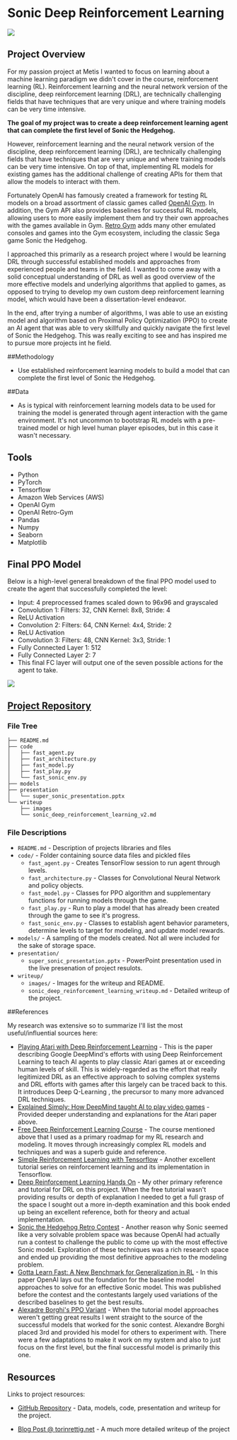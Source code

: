 # Sonic Deep Reinforcement Learning 

![](writeup/images/sonic_splash_screen_large_crop.jpg)

## Project Overview

For my passion project at Metis I wanted to focus on learning about a machine learning paradigm we didn't cover in the course, reinforcement learning (RL). Reinforcement learning and the neural network version of the discipline, deep reinforcement learning (DRL), are technically challenging fields that have techniques that are very unique and where training models can be very time intensive. 

**The goal of my project was to create a deep reinforcement learning agent that can complete the first level of Sonic the Hedgehog.** 

However, reinforcement learning and the neural network version of the discipline, deep reinforcement learning (DRL), are technically challenging fields that have techniques that are very unique and where training models can be very time intensive. On top of that, implementing RL models for existing games has the additional challenge of creating APIs for them that allow the models to interact with them.

Fortunately OpenAI has famously created a framework for testing RL models on a broad assortment of classic games called [OpenAI Gym](https://gym.openai.com/). In addition, the Gym API also provides baselines for successful RL models, allowing users to more easily implement them and try their own approaches with the games available in Gym.  [Retro Gym](https://openai.com/blog/gym-retro/) adds many other emulated consoles and games into the Gym ecosystem, including the classic Sega game Sonic the Hedgehog.

I approached this primarily as a research project where I would be learning DRL through successful established models and approaches from experienced people and teams in the field. I wanted to come away with a solid conceptual understanding of DRL as well as good overview of the more effective models and underlying algorithms that applied to games, as opposed to trying to develop my own custom deep reinforcement learning model, which would have been a dissertation-level endeavor. 

In the end, after trying a number of algorithms, I was able to use an existing model and algorithm based on Proximal Policy Optimization (PPO) to create an AI agent that was able to very skillfully and quickly navigate the first level of Sonic the Hedgehog. This was really exciting to see and has inspired me to pursue more projects int he field. 

##Methodology

- Use established reinforcement learning models to build a model that can complete the first level of Sonic the Hedgehog. 


##Data

- As is typical with reinforcement learning models data to be used for training the model is generated through agent interaction with the game environment. It's not uncommon to bootstrap RL models with a pre-trained model or high level human player episodes, but in this case it wasn't necessary.  

## Tools

- Python
- PyTorch
- Tensorflow
- Amazon Web Services (AWS)
- OpenAI Gym
- OpenAI Retro-Gym
- Pandas 
- Numpy
- Seaborn
- Matplotlib


## Final PPO Model

Below is a high-level general breakdown of the final PPO model used to create the agent that successfully completed the level:

- Input: 4 preprocessed frames scaled down to 96x96 and grayscaled
- Convolution 1: Filters: 32, CNN Kernel: 8x8, Stride: 4
- ReLU Activation
- Convolution 2: Filters: 64, CNN Kernel: 4x4, Stride: 2
- ReLU Activation
- Convolution 3: Filters: 48, CNN Kernel: 3x3, Stride: 1
- Fully Connected Layer 1: 512
- Fully Connected Layer 2: 7
- This final FC layer will output one of the seven possible actions for the agent to take. 

![](writeup/images/PPO_model.png)



## [Project Repository](https://github.com/torinrettig/Sonic-Deep-Reinforcement-Learning) 

### File Tree

```
├── README.md
├── code
│   ├── fast_agent.py
│   ├── fast_architecture.py
│   ├── fast_model.py
│   ├── fast_play.py
│   └── fast_sonic_env.py
├── models
├── presentation
│   └── super_sonic_presentation.pptx
└── writeup
    ├── images
    └── sonic_deep_reinforcement_learning_v2.md
```


### File Descriptions

* `README.md` - Description of projects libraries and files
* `code/` - Folder containing source data files and pickled files
  * `fast_agent.py` - Creates TensorFlow session to run agent through levels.
  * `fast_architecture.py` - Classes for Convolutional Neural Network and policy objects.
  * `fast_model.py` - Classes for PPO algorithm and supplementary functions for running models through the game.
  * `fast_play.py` - Run to play a model that has already been created through the game to see it's progress.
  * `fast_sonic_env.py` - Classes to establish agent behavior parameters, determine levels to target for modeling, and update model rewards.
* `models/` - A sampling of the models created. Not all were included for the sake of storage space. 
* `presentation/`
  * `super_sonic_presentation.pptx` - PowerPoint presentation used in the live presenation of project resulots.
* `writeup/`
  * `images/` - Images for the writeup and README.
  * `sonic_deep_reinforcement_learning_writeup.md` - Detailed writeup of the project.

##References

My research was extensive so to summarize I'll list the most useful/influential sources here: 

- [Playing Atari with Deep Reinforcement Learning](https://arxiv.org/abs/1312.5602) - This is the paper describing Google DeepMind's efforts with using Deep Reinforcement Learning to teach AI agents to play classic Atari games at or exceeding human levels of skill. This is widely-regarded as the effort that really legitimized DRL as an effective approach to solving complex systems and DRL efforts with games after this largely can be traced back to this. It introduces Deep Q-Learning , the precursor to many more advanced DRL techniques.
- [Explained Simply: How DeepMind taught AI to play video games](https://medium.freecodecamp.org/explained-simply-how-deepmind-taught-ai-to-play-video-games-9eb5f38c89ee) - Provided deeper understanding and explanations for the Atari paper above. 
- [Free Deep Reinforcement Learning Course](https://simoninithomas.github.io/Deep_reinforcement_learning_Course/) - The course mentioned above that I used as a primary roadmap for my RL research and modeling. It moves through increasingly complex RL models and techniques and was a superb guide and reference. 
- [Simple Reinforcement Learning with Tensorflow](https://medium.com/emergent-future/simple-reinforcement-learning-with-tensorflow-part-0-q-learning-with-tables-and-neural-networks-d195264329d0) - Another excellent tutorial series on reinforcement learning and its implementation in Tensorflow.
- [Deep Reinforcement Learning Hands On](https://www.packtpub.com/big-data-and-business-intelligence/deep-reinforcement-learning-hands) - My other primary reference and tutorial for DRL on this project. When the free tutorial wasn't providing results or depth of explanation I needed to get a full grasp of the space I sought out a more in-depth examination and this book ended up being an excellent reference, both for theory and actual implementation. 
- [Sonic the Hedgehog Retro Contest](https://openai.com/blog/retro-contest/) - Another reason why Sonic seemed like a very solvable problem space was because OpenAI had actually run a contest to challenge the public to come up with the most effective Sonic model. Exploration of these techniques was a rich research space and ended up providing the most definitive approaches to the modeling problem.
- [Gotta Learn Fast: A New Benchmark for Generalization in RL](https://arxiv.org/abs/1804.03720) - In this paper OpenAI lays out the foundation for the baseline model approaches to solve for an effective Sonic model. This was published before the contest and the contestants largely used variations of the described baselines to get the best results.
- [Alexadre Borghi's PPO Variant](https://github.com/aborghi/retro_contest_agent) - When the tutorial model approaches weren't getting great results I went straight to the source of the successful models that worked for the sonic contest. Alexandre Borghi placed 3rd and provided his model for others to experiment with. There were a few adaptations to make it work on my system and also to just focus on the first level, but the final successful model is primarily this one. 

## Resources

Links to project resources:

- [GitHub Repository](https://github.com/torinrettig/Sonic-Deep-Reinforcement-Learning) - Data, models, code, presentation and writeup for the project.

- [Blog Post @ torinrettig.net](https://torinrettig.net/Sonic_Deep_Reinforcement_Learning/) - A much more detailed writeup of the project

  

